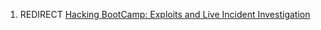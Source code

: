 1.  REDIRECT [Hacking BootCamp: Exploits and Live Incident
    Investigation](Hacking_BootCamp:_Exploits_and_Live_Incident_Investigation "wikilink")